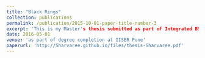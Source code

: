 ```yaml
---
title: "Black Rings"
collection: publications
permalink: /publication/2015-10-01-paper-title-number-3
excerpt: 'This is my Master's thesis submitted as part of Integrated BS-MS at IISER Pune'
date: 2016-05-01
venue: 'as part of degree completion at IISER Pune'
paperurl: 'http://Sharvaree.github.io/files/thesis-Sharvaree.pdf'
---
```


